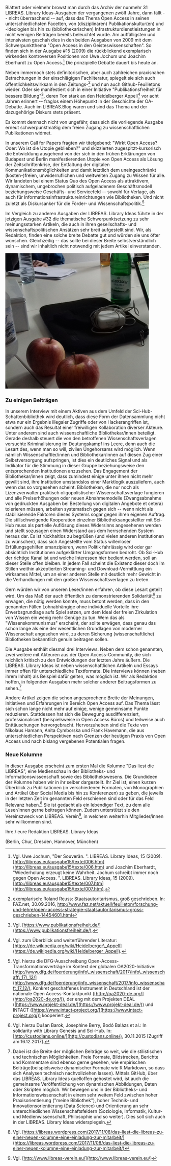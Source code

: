 Blättert oder vielmehr browst man durch das Archiv der nunmehr 31
LIBREAS. Library Ideas-Ausgaben der vergangenen zwölf Jahre, dann fällt
-- nicht überraschend -- auf, dass das Thema Open Access in seinen
unterschiedlichsten Facetten, von (disziplinären) Publikationskultur(en)
und -ideologien bis hin zu (bibliothekarischen)
Infrastrukturdienstleistungen in nicht wenigen Beiträgen bereits
beleuchtet wurde. Am auffälligsten und intensivsten geschah dies in den
beiden Ausgaben von 2009 mit dem Schwerpunktthema "Open Access in den
Geisteswissenschaften". So finden sich in der Ausgabe \#15 (2009) die
rückblickend exemplarisch wirkenden kontroversen Positionen von Uwe
Jochum und Joachim Eberhardt zu Open Access.[^1] Die prinzipielle
Debatte dauert bis heute an.

Neben immernoch stets definitorischen, aber auch zahlreichen praxisnahen
Betrachtungen in der einschlägigen Fachliteratur, spiegelt sie sich auch
öffentlichkeitswirksam in den Zeitungs-[^2] und nun auch
Github-Feuilletons wieder. Oder sie manifestiert sich in einer
Initiative "Publikationsfreiheit für bessere Bildung"[^3], deren Ton
stark an den Heidelberger Appell[^4] vor acht Jahren erinnert -- fraglos
einem Höhepunkt in der Geschichte der OA-Debatte. Auch im LIBREAS.Blog
waren und sind das Thema und der dazugehörige Diskurs stets präsent.

Es kommt demnach nicht von ungefähr, dass sich die vorliegende Ausgabe
erneut schwerpunktmäßig dem freien Zugang zu wissenschaftlichen
Publikationen widmet.

In unserem Call for Papers fragten wir titelgebend: "Wirkt Open Access?
Oder: Wo ist die Utopie geblieben?" und skizzierten
zugespitzt-kursorisch die Entwicklung ausgehend von der sich in den
frühen Erklärungen von Budapest und Berlin manifestierenden Utopie von
Open Access als Lösung der Zeitschriftenkrise, der Entfaltung der
digitalen Kommunikationsmöglichkeiten und damit letztlich dem
uneingeschränkt (kosten-)freien, unwiderruflichen und weltweiten Zugang
zu Wissen für alle. Wir landeten bei einem Status Quo des Open Access
als attraktivem, dynamischem, ungebrochen politisch aufgeladenem
Geschäftsmodell beziehungsweise Geschäfts- und Servicefeld -- sowohl für
Verlage, als auch für Informationsinfrastruktureinrichtungen wie
Bibliotheken. Und nicht zuletzt als Diskursanker für die Förder- und
Wissenschaftspolitik.[^5]

Im Vergleich zu anderen Ausgaben der LIBREAS. Library Ideas führte in
der jetzigen Ausgabe \#32 die thematische Schwerpunktsetzung zu sehr
meinungsstarken Artikeln, die auch in ihren gesellschafts- und
wissenschaftspolitischen Ansätzen sehr breit aufgestellt sind. Wir, als
Redaktion, finden eine solche breite Debatte gut und würden sie uns
öfter wünschen. Gleichzeitig -- das sollte bei dieser Breite
selbstverständlich sein -- sind wir inhaltlich nicht notwendig mit jedem
Artikel einverstanden.

![Redaktionsorte XI: Berlin, 22.10.2017](editorial.png)

### Zu einigen Beiträgen

In unserem Interview mit einem Aktiven aus dem Umfeld der
Sci-Hub-Schattenbibliothek wird deutlich, dass diese Form der
Datensammlung nicht etwa nur ein Ergebnis illegaler Zugriffe oder von
Hackerangriffen ist, sondern auch das Resultat einer freiwilligen
Kollaboration diverser Akteure. Unter anderem sind auch
wissenschaftliche Bibliothekar/innen beteiligt. Gerade deshalb steuert
die von den betroffenen Wissenschaftsverlagen versuchte Kriminalisierung
im Deutungskampf ins Leere, denn auch die Lesart des, wenn man so will,
zivilen Ungehorsams wird möglich. Wenn nämlich Wissenschaftler/innen und
Bibliothekar/innen auf diesen Zug einer Selbstversorgung aufspringen,
ist dies ein deutliches Signal und als Indikator für die Stimmung in
dieser Gruppe beziehungsweise den entsprechenden Institutionen
anzusehen. Das Engagement der Bibliothekar/innen zeigt, dass zumindest
einige unter ihnen nicht mehr gewillt sind, ihre Institution umstandslos
einer Marktlogik auszuliefern, auch wenn das so vorgesehen scheint.
Bibliotheken, die nur noch als Lizenzverwalter praktisch
oligopolistischer Wissenschaftsverlage fungieren und alle
Preiserhöhungen oder neuen Abnahmemodelle (Zwangsabnahme von gedruckten
Ausgaben bei Bestellung von digitalen Angebote et cetera) tolerieren
müssen, arbeiten systematisch gegen sich -- wenn nicht als
stabilisierende Faktoren dieses Systems sogar gegen ihren eigenen
Auftrag. Die stillschweigende Kooperation einzelner
Bibliotheksangestellter mit Sci-Hub muss als partielle Auflösung dieses
Widersinns angesehenen werden und stellt sozusagen einen Widerstand aus
dem herrschenden System heraus dar. Es ist rückhaltlos zu begrüßen (und
vielen anderen Institutionen zu wünschen), dass sich Angestellte vom
Status willenloser Erfüllungsgehilfen emanzipieren, wenn Politik
fahrlässig wird oder gar absichtlich Institutionen aufgeklärter
Umgangsformen bedroht. Ob Sci-Hub der richtige Kanal ist und welche
Interessen hier bedient werden, soll an dieser Stelle offen bleiben. In
jedem Fall scheint die Existenz dieser doch im Stillen weithin
akzeptierten Streaming- und Download-Vermittlung ein wirksames Mittel,
um an einer anderen Stelle mit deutlich mehr Gewicht in die
Verhandlungen mit den großen Wissenschaftsverlagen zu treten.

Gern würden wir von unseren Leser/innen erfahren, ob diese Lesart
geteilt wird. Um das Maß der auch öffentlich zu demonstrierenden
Solidarität[^6] zu erwägen, die nötig werden könnte, muss betont werden,
dass in den genannten Fällen Lohnabhängige ohne individuelle Vorteile
ihre Erwerbsgrundlage aufs Spiel setzen, um dem Ideal der freien
Zirkulation von Wissen ein wenig mehr Genüge zu tun. Wem das als
"Wissenskommunismus" erscheint, der sollte erwägen, dass genau das schon
lange als eine der wesentlichen Grundlagen von moderner Wissenschaft
angesehen wird, zu deren Sicherung (wissenschaftliche) Bibliotheken
bekanntlich genuin beitragen sollen.

Die Ausgabe enthält diesmal drei Interviews. Neben dem schon genannten,
zwei weitere mit Akteuren aus der Open Access-Community, die sich
reichlich kritisch zu den Entwicklungen der letzten Jahre äußern. Die
LIBREAS. Library Ideas ist neben wissenschaftlichen Artikeln und Essays
immer offen für unterschiedliche Textformate. Die Interviews können
(neben ihrem Inhalt) als Beispiel dafür gelten, was möglich ist. Wir als
Redaktion hoffen, in folgenden Ausgaben mehr solcher anderer
Beitragsformen zu sehen.[^7]

Andere Artikel zeigen die schon angesprochene Breite der Meinungen,
Initiativen und Erfahrungen im Bereich Open Access auf. Das Thema lässt
sich schon lange nicht mehr auf einige, wenige gemeinsame Punkte
reduzieren. Stattdessen hat sich die Bewegung ausdifferenziert,
professionalisiert (beispielsweise in Open Access Büros) und teilweise
auch Enttäuschungen hervorgebracht. Hervorzuheben sind die Texte von
Nikolaus Hamann, Anita Cymborska und Frank Havemann, die aus
unterschiedlichen Perspektiven nach Grenzen der heutigen Praxis von Open
Access und nach bislang vergebenen Potentialen fragen.

### Neue Kolumne

In dieser Ausgabe erscheint zum ersten Mal die Kolumne "Das liest die
LIBREAS", eine Medienschau in der Bibliotheks- und
Informationswissenschaft sowie des Bibliothekswesens. Die Grundideen der
Kolumne haben wir in ihr selber dargestellt. Ihr Ziel ist, einen kurzen
Überblick zu Publikationen (in verschiedenen Formaten, von Monographien
und Artikel über Social Media bis hin zu Konferenzen) zu geben, die
jeweils in der letzten Zeit im genannten Feld erschienen sind oder für
das Feld Relevanz haben.[^8] Sie ist gedacht als ein lebendiger Text, zu
dem alle Leser/innen gerne beitragen können. Zudem unterstützt sie den
Vereinszweck von LIBREAS. Verein[^9], in welchem weiterhin
Mitglieder/innen sehr willkommen sind.

Ihre / eure Redaktion LIBREAS. Library Ideas

(Berlin, Chur, Dresden, Hannover, München)

[^1]: Vgl. Uwe Jochum, \"Der Souverän. \". LIBREAS. Library Ideas, 15
    (2009).
    [http://libreas.eu/ausgabe15/texte/006.htm](http://libreas.eu/ausgabe15/texte/006.htm)
    und Joachim Eberhardt, \"Wiederholung erzeugt keine Wahrheit. Jochum
    schreibt immer noch gegen Open Access. \". LIBREAS. Library Ideas,
    15 (2009).
    [http://libreas.eu/ausgabe15/texte/007.htm](http://libreas.eu/ausgabe15/texte/007.htm).

[^2]: exemplarisch: Roland Reuss: Staatsautoritarismus, groß
    geschrieben. In: FAZ.net, 30.09.2016,
    http://www.faz.net/aktuell/feuilleton/forschung-und-lehre/open-access-strategie-staatsautoritarismus-gross-geschrieben-14454601.html

[^3]: Vgl.
    [https://www.publikationsfreiheit.de/](https://www.publikationsfreiheit.de/).

[^4]: Vgl. zum Überblick und weiterführender Literatur:
    [https://de.wikipedia.org/wiki/Heidelberger\_Appell](https://de.wikipedia.org/wiki/Heidelberger_Appell).

[^5]: Vgl. hierzu die DFG-Ausschreibung
    Open-Access-Transformationsverträge im Kontext der globalen
    OA2020-Initiative:
    [http://www.dfg.de/foerderung/info\_wissenschaft/2017/info\_wissenschaft\_17\_12/](http://www.dfg.de/foerderung/info_wissenschaft/2017/info_wissenschaft_17_12/).
    Konkret geschaffenes Instrument in Deutschland ist der nationale
    Open Access-Kontaktpunkt
    ([http://oa2020-de.org/](http://oa2020-de.org/)), der
    eng mit dem Projekten DEAL
    ([https://www.projekt-deal.de/](https://www.projekt-deal.de/))
    und INTACT
    ([https://www.intact-project.org/](https://www.intact-project.org/))
    kooperiert.

[^6]: Vgl. hierzu Dušan Barok, Josephine Berry, Bodó Balázs et al.: In
    solidarity with Library Genesis and Sci-Hub. In:
    [http://custodians.online/](http://custodians.online/),
    30.11.2015 \[Zugriff am 16.12.2017\].

[^7]: Dabei ist die Breite der möglichen Beiträge so weit, wie die
    stilistischen und technischen Möglichkeiten. Freie Formate,
    Bildstrecken, Berichte und Kommentare sind ebenso gerne gesehen, wie
    empirischen Beiträge(beispielsweise dynamischer Formate wie R
    Markdown, so dass sich Analysen technisch nachvollziehen lassen).
    Mittels GitHub, über das LIBREAS. Library Ideas quelloffen gehostet
    wird, ist auch die gemeinsame Veröffentlichung von dynamischen
    Abbildungen, Daten oder Skripten möglich. Wir bewegen uns in der
    Bibliotheks- und Informationswissenschaft in einem sehr weitem Feld
    zwischen hoher Praxisorientierung ("meine Bibliothek"), hoher
    Technik- und Innovationsorientierung (Data Science) und Orientierung
    an sehr unterschiedlichen Wissenschaftsfeldern (Soziologie,
    Informatik, Kultur- und Medienwissenschaft, Philosophie und so
    weiter). Dies soll sich auch in der LIBREAS. Library Ideas
    widerspiegeln.

[^8]: Vgl.
    [https://libreas.wordpress.com/2017/11/08/das-liest-die-libreas-zu-einer-neuen-kolumne-eine-einladung-zur-mitarbeit/](https://libreas.wordpress.com/2017/11/08/das-liest-die-libreas-zu-einer-neuen-kolumne-eine-einladung-zur-mitarbeit/)

[^9]: Vgl.
    [http://www.libreas-verein.eu/](http://www.libreas-verein.eu/)
